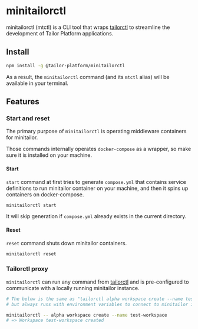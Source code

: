 # minitailorctl

minitailorctl (mtctl) is a CLI tool that wraps [tailorctl](https://github.com/tailor-platform/tailorctl) to streamline the development of Tailor Platform applications.

## Install

```bash
npm install -g @tailor-platform/minitailorctl
```

As a result, the `minitailorctl` command (and its `mtctl` alias) will be available in your terminal.

## Features

### Start and reset

The primary purpose of `minitailorctl` is operating middleware containers for minitailor. 

Those commands internally operates `docker-compose` as a wrapper, so make sure it is installed on your machine.

#### Start

`start` command at first tries to generate `compose.yml` that contains service definitions to run minitailor container on your machine, and then it spins up containers on docker-compose.

```bash
minitailorctl start
```

It will skip generation if `compose.yml` already exists in the current directory.

#### Reset

`reset` command shuts down minitailor containers.

```bash
minitailorctl reset
```

### Tailorctl proxy

`minitailorctl` can run any command from [tailorctl](https://github.com/tailor-platform/tailorctl) and is pre-configured to communicate with a locally running minitailor instance.

```bash
# The below is the same as "tailorctl alpha workspace create --name test-workspace",
# but always runs with environment variables to connect to minitailor internally.

minitailorctl -- alpha workspace create --name test-workspace
# => Workspace test-workspace created
```
